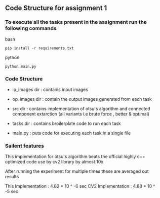 ## Code Structure for assignment 1

### To execute all the tasks present in the assignment run the following commands

bash
```
pip install -r requirements.txt
```

python 
```
python main.py
```

### Code Structure

- ip_images dir : contains input images
- op_images dir : contain the output images generated from each task
- src dir       : contains implementation of otsu's algorithm and connected component extarction (all variants i.e brute force , better & optimal)

- tasks dir     : contains broilerplate code to run each task

- main.py       : puts code for executing each task in a single file

### Sailent features

This implementation for otsu's algorithm beats the official highly c++ optimized code use by cv2 library by almost 10x

After running the experiment for multiple times these are averaged out results

This Implementation : 4.82 * 10 ^ -6 sec
CV2 Implementation  : 4.88 * 10 ^ -5 sec